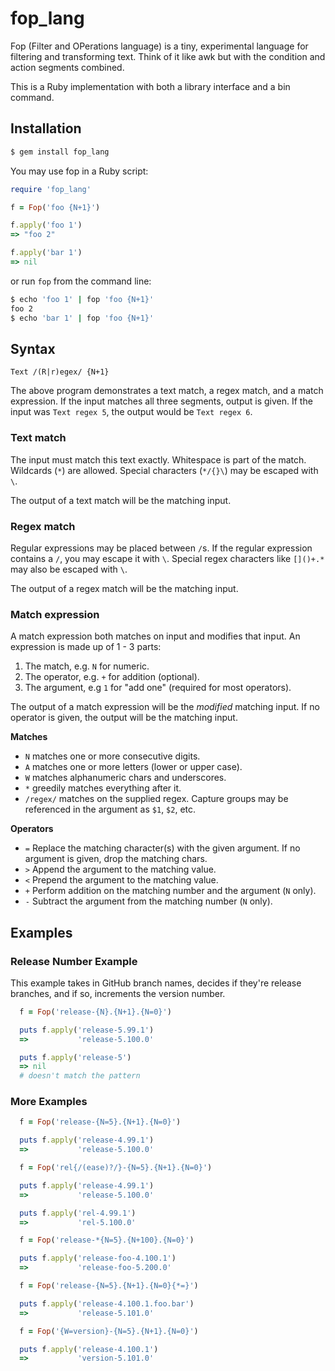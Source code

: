 # fop_lang

Fop (Filter and OPerations language) is a tiny, experimental language for filtering and transforming text. Think of it like awk but with the condition and action segments combined.

This is a Ruby implementation with both a library interface and a bin command.

## Installation

```bash
$ gem install fop_lang
```

You may use fop in a Ruby script:

```ruby
require 'fop_lang'

f = Fop('foo {N+1}')

f.apply('foo 1')
=> "foo 2"

f.apply('bar 1')
=> nil
```

or run `fop` from the command line:

```bash
$ echo 'foo 1' | fop 'foo {N+1}'
foo 2
$ echo 'bar 1' | fop 'foo {N+1}'
```

## Syntax

`Text /(R|r)egex/ {N+1}`

The above program demonstrates a text match, a regex match, and a match expression. If the input matches all three segments, output is given. If the input was `Text regex 5`, the output would be `Text regex 6`.

### Text match

The input must match this text exactly. Whitespace is part of the match. Wildcards (`*`) are allowed. Special characters (`*/{}\`) may be escaped with `\`.

The output of a text match will be the matching input.

### Regex match

Regular expressions may be placed between `/`s. If the regular expression contains a `/`, you may escape it with `\`. Special regex characters like `[]()+.*` may also be escaped with `\`.

The output of a regex match will be the matching input.

### Match expression

A match expression both matches on input and modifies that input. An expression is made up of 1 - 3 parts:

1. The match, e.g. `N` for numeric.
2. The operator, e.g. `+` for addition (optional).
3. The argument, e.g `1` for "add one" (required for most operators).

The output of a match expression will be the _modified_ matching input. If no operator is given, the output will be the matching input.

**Matches**

* `N` matches one or more consecutive digits.
* `A` matches one or more letters (lower or upper case).
* `W` matches alphanumeric chars and underscores.
* `*` greedily matches everything after it.
* `/regex/` matches on the supplied regex. Capture groups may be referenced in the argument as `$1`, `$2`, etc.

**Operators**

* `=` Replace the matching character(s) with the given argument. If no argument is given, drop the matching chars.
* `>` Append the argument to the matching value.
* `<` Prepend the argument to the matching value.
* `+` Perform addition on the matching number and the argument (`N` only).
* `-` Subtract the argument from the matching number (`N` only).

## Examples

### Release Number Example

This example takes in GitHub branch names, decides if they're release branches, and if so, increments the version number.

```ruby
  f = Fop('release-{N}.{N+1}.{N=0}')

  puts f.apply('release-5.99.1')
  =>           'release-5.100.0'

  puts f.apply('release-5')
  => nil
  # doesn't match the pattern
```

### More Examples

```ruby
  f = Fop('release-{N=5}.{N+1}.{N=0}')

  puts f.apply('release-4.99.1')
  =>           'release-5.100.0'
```

```ruby
  f = Fop('rel{/(ease)?/}-{N=5}.{N+1}.{N=0}')

  puts f.apply('release-4.99.1')
  =>           'release-5.100.0'

  puts f.apply('rel-4.99.1')
  =>           'rel-5.100.0'
```

```ruby
  f = Fop('release-*{N=5}.{N+100}.{N=0}')

  puts f.apply('release-foo-4.100.1')
  =>           'release-foo-5.200.0'
```

```ruby
  f = Fop('release-{N=5}.{N+1}.{N=0}{*=}')

  puts f.apply('release-4.100.1.foo.bar')
  =>           'release-5.101.0'
```

```ruby
  f = Fop('{W=version}-{N=5}.{N+1}.{N=0}')

  puts f.apply('release-4.100.1')
  =>           'version-5.101.0'
```
